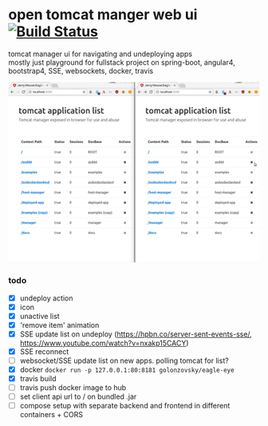 # open tomcat manger web ui [![Build Status](https://travis-ci.org/golonzovsky/eagle-eye.svg?branch=master)](https://travis-ci.org/golonzovsky/eagle-eye)
tomcat manager ui for navigating and undeploying apps      
mostly just playground for fullstack project on spring-boot, angular4, bootstrap4, SSE, websockets, docker, travis

![help_animation_sorry_for_filesize.gif](help_animation_sorry_for_filesize.gif)

### todo 
- [x] undeploy action
- [x] icon
- [x] unactive list
- [x] 'remove item' animation
- [x] SSE update list on undeploy (https://hpbn.co/server-sent-events-sse/, https://www.youtube.com/watch?v=nxakp15CACY)
- [x] SSE reconnect
- [ ] websocket/SSE update list on new apps. polling tomcat for list? 
- [x] docker `docker run -p 127.0.0.1:80:8181 golonzovsky/eagle-eye`
- [x] travis build
- [ ] travis push docker image to hub
- [ ] set client api url to / on bundled .jar 
- [ ] compose setup with separate backend and frontend in different containers + CORS 